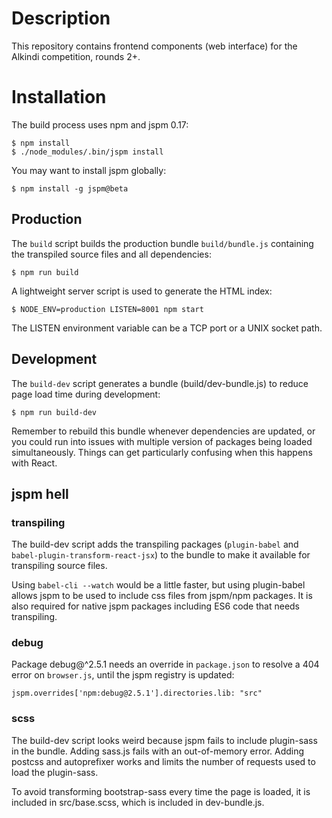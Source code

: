 # Description

This repository contains frontend components (web interface) for the
Alkindi competition, rounds 2+.

# Installation

The build process uses npm and jspm 0.17:

    $ npm install
    $ ./node_modules/.bin/jspm install

You may want to install jspm globally:

    $ npm install -g jspm@beta

## Production

The `build` script builds the production bundle `build/bundle.js`
containing the transpiled source files and all dependencies:

    $ npm run build

A lightweight server script is used to generate the HTML index:

    $ NODE_ENV=production LISTEN=8001 npm start

The LISTEN environment variable can be a TCP port or a UNIX socket path.

## Development

The `build-dev` script generates a bundle (build/dev-bundle.js) to
reduce page load time during development:

    $ npm run build-dev

Remember to rebuild this bundle whenever dependencies are updated, or
you could run into issues with multiple version of packages being loaded
simultaneously.  Things can get particularly confusing when this happens
with React.

## jspm hell

### transpiling

The build-dev script adds the transpiling packages (`plugin-babel` and
`babel-plugin-transform-react-jsx`) to the bundle to make it available
for transpiling source files.

Using `babel-cli --watch` would be a little faster, but using plugin-babel
allows jspm to be used to include css files from jspm/npm packages.
It is also required for native jspm packages including ES6 code that
needs transpiling.

### debug

Package debug@^2.5.1 needs an override in `package.json` to resolve a 404
error on `browser.js`, until the jspm registry is updated:
```
jspm.overrides['npm:debug@2.5.1'].directories.lib: "src"
````

### scss

The build-dev script looks weird because jspm fails to include plugin-sass
in the bundle.  Adding sass.js fails with an out-of-memory error.  Adding
postcss and autoprefixer works and limits the number of requests used to
load the plugin-sass.

To avoid transforming bootstrap-sass every time the page is loaded, it is
included in src/base.scss, which is included in dev-bundle.js.

